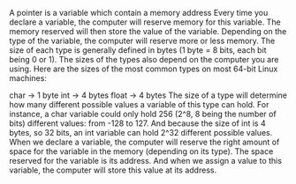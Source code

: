 A pointer is a variable which contain a memory address
Every time you declare a variable, the computer will reserve memory for this variable. The memory reserved will then store the value of the variable.
Depending on the type of the variable, the computer will reserve more or less memory. The size of each type is generally defined in bytes (1 byte = 8 bits, each bit being 0 or 1). The sizes of the types also depend on the computer you are using. Here are the sizes of the most common types on most 64-bit Linux machines:

char -> 1 byte
int -> 4 bytes
float -> 4 bytes
The size of a type will determine how many different possible values a variable of this type can hold. For instance, a char variable could only hold 256 (2^8, 8 being the number of bits) different values: from -128 to 127. And because the size of int is 4 bytes, so 32 bits, an int variable can hold 2^32 different possible values.
When we declare a variable, the computer will reserve the right amount of space for the variable in the memory (depending on its type). The space reserved for the variable is its address. And when we assign a value to this variable, the computer will store this value at its address.
